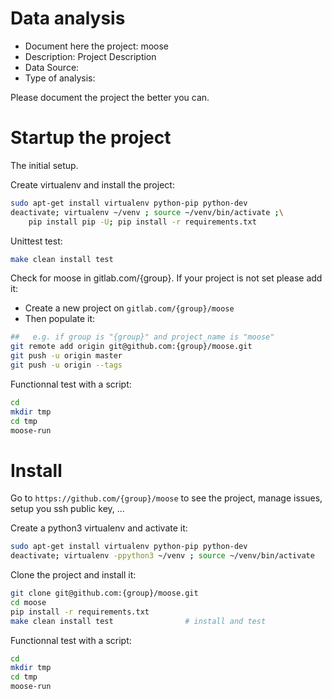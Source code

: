 # Data analysis
- Document here the project: moose
- Description: Project Description
- Data Source:
- Type of analysis:

Please document the project the better you can.

# Startup the project

The initial setup.

Create virtualenv and install the project:
```bash
sudo apt-get install virtualenv python-pip python-dev
deactivate; virtualenv ~/venv ; source ~/venv/bin/activate ;\
    pip install pip -U; pip install -r requirements.txt
```

Unittest test:
```bash
make clean install test
```

Check for moose in gitlab.com/{group}.
If your project is not set please add it:

- Create a new project on `gitlab.com/{group}/moose`
- Then populate it:

```bash
##   e.g. if group is "{group}" and project_name is "moose"
git remote add origin git@github.com:{group}/moose.git
git push -u origin master
git push -u origin --tags
```

Functionnal test with a script:

```bash
cd
mkdir tmp
cd tmp
moose-run
```

# Install

Go to `https://github.com/{group}/moose` to see the project, manage issues,
setup you ssh public key, ...

Create a python3 virtualenv and activate it:

```bash
sudo apt-get install virtualenv python-pip python-dev
deactivate; virtualenv -ppython3 ~/venv ; source ~/venv/bin/activate
```

Clone the project and install it:

```bash
git clone git@github.com:{group}/moose.git
cd moose
pip install -r requirements.txt
make clean install test                # install and test
```
Functionnal test with a script:

```bash
cd
mkdir tmp
cd tmp
moose-run
```
